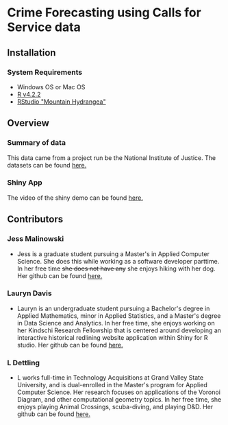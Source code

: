 # Crime Forecasting using Calls for Service data

<!---brief description of project-->

## Installation

### System Requirements

- Windows OS or Mac OS
- [R v4.2.2](https://cran.r-project.org/bin/windows/base/old/4.2.2/)
- [RStudio "Mountain Hydrangea"](https://posit.co/download/rstudio-desktop/)

## Overview

### Summary of data

<!---data description-->

This data came from a project run be the National Institute of Justice.
The datasets can be found [here.](https://nij.ojp.gov/funding/real-time-crime-forecasting-challenge-posting#data)

### Shiny App

The video of the shiny demo can be found [here.](https://github.com/GVSU-CIS635/gvsu-cis635-term-project-crime-team-lauryn-jess-l/blob/main/Geo_Data/Shiny%20Tutorial.mp4)

## Contributors

### Jess Malinowski

- Jess is a graduate student pursuing a Master's in Applied Computer Science. She does this while working as a software developer parttime. In her free time ~~she does not have any~~ she enjoys hiking with her dog. Her github can be found [here.](https://github.com/j-malino/)

### Lauryn Davis

- Lauryn is an undergraduate student pursuing a Bachelor's degree in Applied Mathematics, minor in Applied Statistics, and a Master's degree in Data Science and Analytics. In her free time, she enjoys working on her Kindschi Research Fellowship that is centered around developing an interactive historical redlining website application within Shiny for R studio. Her github can be found [here.](https://github.com/Ldavis9997)

### L Dettling

- L works full-time in Technology Acquisitions at Grand Valley State University, and is dual-enrolled in the Master's program for Applied Computer Science. Her research focuses on applications of the Voronoi Diagram, and other computational geometry topics. In her free time, she enjoys playing Animal Crossings, scuba-diving, and playing D&D. Her github can be found [here.](https://github.com/tdettling)
